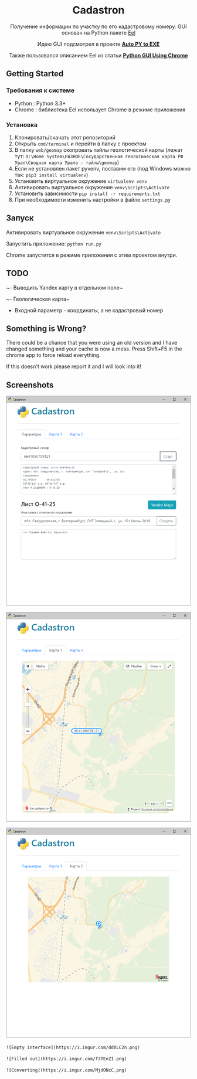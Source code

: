 <h1 align="center">Cadastron</h1>
<p align="center">Получение информации по участку по его кадастровому номеру. GUI основан на Python пакете <a href="https://github.com/ChrisKnott/Eel">Eel</a></p>
<p align="center">Идею GUI подсмотрел в проекте <a href="https://github.com/brentvollebregt/auto-py-to-exe/"><strong> Auto PY to EXE </strong></a></p>
<p align="center">Также пользовался описанием Eel из статьи <a href="http://nitratine.net/python-gui-using-chrome/"><strong> Python GUI Using Chrome </strong></a></p>

<!-- <div align="center">
    <img src="https://i.imgur.com/EuUlayC.png" alt="Empty interface">
</div> -->

## Getting Started

### Требования к системе
 - Python : Python 3.3+ 
 - Chrome : библиотека Eel использует Chrome в режиме приложения

### Установка
1. Клонировать/скачать этот репозиторий
2. Открыть ```cmd/terminal``` и перейти в папку с проектом
3. В папку ```web/geomap``` скопровать тайлы геологической карты (лежат тут: ```D:\Home System\РАЗНОЕ\Государственная геологическая карта РФ Урал\Сводная карта Урала - тайлы\geomap```)
4. Если не установлен пакет pyvenv, поставим его (под Windows можно так: ```pip3 install virtualenv```)
5. Установить виртуальное окружение ```virtualenv venv```
6. Активировать виртуальное окружение ```venv\Scripts\Activate```
7. Установить зависимости ```pip install -r requirements.txt```
8. При необходимости изменить настройки в файле ```settings.py``` 

## Запуск
Активировать виртуальное окружение ```venv\Scripts\Activate```

Запустить приложение: ```python run.py``` 

Chrome запустится в режиме приложения с этим проектом внутри.

## TODO
~- Выводить Yandex карту в отдельном поле~

~- Геологическая карта~

- Входной параметр - координаты, а не кадастровый номер


## Something is Wrong?
There could be a chance that you were using an old version and I have changed something and your cache is now a mess. Press Shift+F5 in the chrome app to force reload everything.

If this doesn't work please report it and I will look into it!

## Screenshots
![Start screen](screenshots/screenshot1.png "Start screen")

![Map1 tab](screenshots/screenshot2.png "Map1 tab")

![Map2 tab](screenshots/screenshot3.png "Map2 tab")

`![Empty interface](https://i.imgur.com/dd0LC2n.png)`

`![Filled out](https://i.imgur.com/f3TEnZI.png)`

`![Converting](https://i.imgur.com/MjdONcC.png)`

